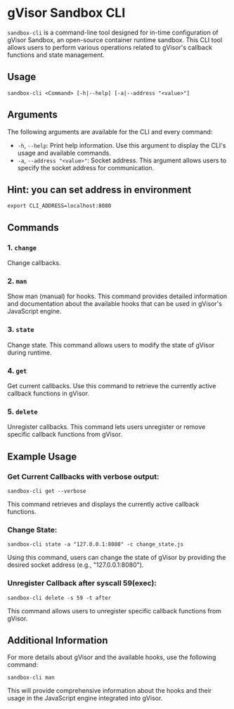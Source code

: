 # gVisor Sandbox CLI

`sandbox-cli` is a command-line tool designed for in-time configuration of gVisor Sandbox, an open-source container runtime sandbox. This CLI tool allows users to perform various operations related to gVisor's callback functions and state management.

## Usage

```
sandbox-cli <Command> [-h|--help] [-a|--address "<value>"]
```

## Arguments

The following arguments are available for the CLI and every command:

- `-h`, `--help`: Print help information. Use this argument to display the CLI's usage and available commands.
- `-a`, `--address "<value>"`: Socket address. This argument allows users to specify the socket address for communication.

## Hint: you can set address in environment
`export CLI_ADDRESS=localhost:8080`

## Commands

### 1. `change`

Change callbacks.

### 2. `man`

Show man (manual) for hooks. This command provides detailed information and documentation about the available hooks that can be used in gVisor's JavaScript engine.

### 3. `state`

Change state. This command allows users to modify the state of gVisor during runtime.

### 4. `get`

Get current callbacks. Use this command to retrieve the currently active callback functions in gVisor.

### 5. `delete`

Unregister callbacks. This command lets users unregister or remove specific callback functions from gVisor.

## Example Usage

### Get Current Callbacks with verbose output:

```
sandbox-cli get --verbose
```

This command retrieves and displays the currently active callback functions.

### Change State:

```
sandbox-cli state -a "127.0.0.1:8080" -c change_state.js
```

Using this command, users can change the state of gVisor by providing the desired socket address (e.g., "127.0.0.1:8080").

### Unregister Callback after syscall 59(exec):

```
sandbox-cli delete -s 59 -t after
```

This command allows users to unregister specific callback functions from gVisor.

## Additional Information

For more details about gVisor and the available hooks, use the following command:

```
sandbox-cli man
```

This will provide comprehensive information about the hooks and their usage in the JavaScript engine integrated into gVisor.
